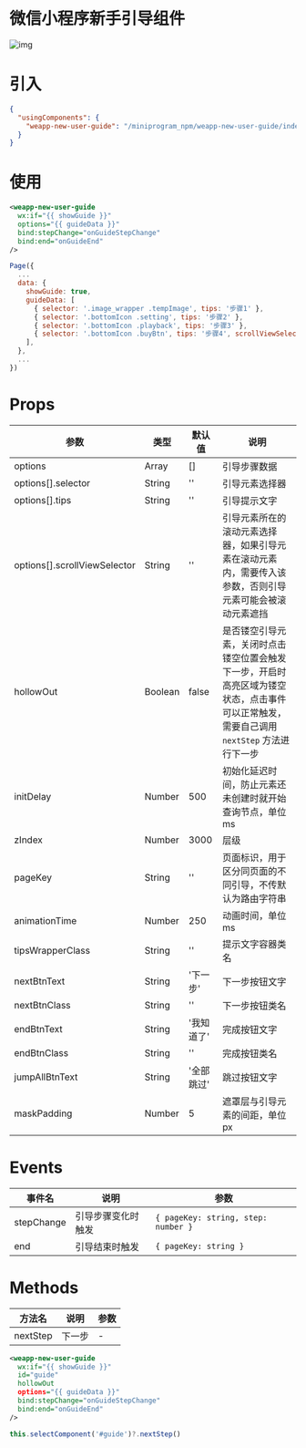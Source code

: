 # 微信小程序新手引导组件

![img](http://qiniuyun.hmydgz.top/doc/img/new-user-guide-priview.gif)

# 引入
```json
{
  "usingComponents": {
    "weapp-new-user-guide": "/miniprogram_npm/weapp-new-user-guide/index"
  }
}
```

# 使用
```xml
<weapp-new-user-guide
  wx:if="{{ showGuide }}"
  options="{{ guideData }}"
  bind:stepChange="onGuideStepChange"
  bind:end="onGuideEnd"
/>
```

```js
Page({
  ...
  data: {
    showGuide: true,
    guideData: [
      { selector: '.image_wrapper .tempImage', tips: '步骤1' },
      { selector: '.bottomIcon .setting', tips: '步骤2' },
      { selector: '.bottomIcon .playback', tips: '步骤3' },
      { selector: '.bottomIcon .buyBtn', tips: '步骤4', scrollViewSelector: '.scroll-view' },
    ],
  },
  ...
})
```

# Props
| 参数 | 类型 | 默认值 | 说明 |
| --- | --- | --- | --- |
| options | Array | [] | 引导步骤数据 |
| options[].selector | String | '' | 引导元素选择器 |
| options[].tips | String | '' | 引导提示文字 |
| options[].scrollViewSelector | String | '' | 引导元素所在的滚动元素选择器，如果引导元素在滚动元素内，需要传入该参数，否则引导元素可能会被滚动元素遮挡 |
| hollowOut | Boolean | false | 是否镂空引导元素，关闭时点击镂空位置会触发下一步，开启时高亮区域为镂空状态，点击事件可以正常触发，需要自己调用 `nextStep` 方法进行下一步 |
| initDelay | Number | 500 | 初始化延迟时间，防止元素还未创建时就开始查询节点，单位ms |
| zIndex | Number | 3000 | 层级 |
| pageKey | String | '' | 页面标识，用于区分同页面的不同引导，不传默认为路由字符串 |
| animationTime | Number | 250 | 动画时间，单位ms |
| tipsWrapperClass | String | '' | 提示文字容器类名 |
| nextBtnText | String | '下一步' | 下一步按钮文字 |
| nextBtnClass | String | '' | 下一步按钮类名 |
| endBtnText | String | '我知道了' | 完成按钮文字 |
| endBtnClass | String | '' | 完成按钮类名 |
| jumpAllBtnText | String | '全部跳过' | 跳过按钮文字 |
| maskPadding | Number | 5 | 遮罩层与引导元素的间距，单位px |

# Events
| 事件名 | 说明 | 参数 |
| --- | --- | --- |
| stepChange | 引导步骤变化时触发 | `{ pageKey: string, step: number }` |
| end | 引导结束时触发 | `{ pageKey: string }` |

# Methods
| 方法名 | 说明 | 参数 |
| --- | --- | --- |
| nextStep | 下一步 | - |

```xml
<weapp-new-user-guide
  wx:if="{{ showGuide }}"
  id="guide"
  hollowOut
  options="{{ guideData }}"
  bind:stepChange="onGuideStepChange"
  bind:end="onGuideEnd"
/>
```

```js
this.selectComponent('#guide')?.nextStep()
```